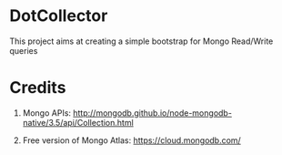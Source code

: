 # DotCollector
This project aims at creating a simple bootstrap for Mongo Read/Write queries

# Credits

1. Mongo APIs:
http://mongodb.github.io/node-mongodb-native/3.5/api/Collection.html

2. Free version of Mongo Atlas: https://cloud.mongodb.com/
